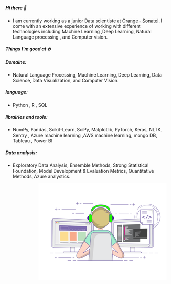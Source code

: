 ##### Hi there 👋  
- I am currently working as a junior Data scientiste at [Orange - Sonatel](https://sonatel.sn). I come with an extensive experience of working with different technologies        including Machine Learning ,Deep Learning, Natural Language processing , and Computer vision.
##### Things I'm good at 🔥
##### Domaine: 
- Natural Language Processing, Machine Learning, Deep Learning, Data Science, Data Visualization, and Computer Vision.
##### language:
- Python , R , SQL
##### librairies and tools:
- NumPy, Pandas, Scikit-Learn, SciPy, Matplotlib, PyTorch, Keras, NLTK, Sentry , Azure machine learning ,AWS machine learning, mongo DB, Tableau , Power BI
##### Data analysis:
- Exploratory Data Analysis, Ensemble Methods, Strong Statistical Foundation, Model Development & Evaluation Metrics, Quantitative Methods, Azure analystics.

<img align="right" alt="Coding" width="400" src="https://raw.githubusercontent.com/devSouvik/devSouvik/master/gif3.gif">
